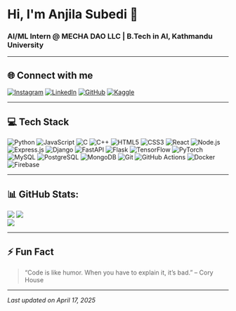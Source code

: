 <!-- Banner Image -->
# Hi, I'm Anjila Subedi 👋

### AI/ML Intern @ MECHA DAO LLC | B.Tech in AI, Kathmandu University

---

## 🌐 Connect with me

[![Instagram](https://img.shields.io/badge/Instagram-%23E4405F.svg?logo=Instagram&logoColor=white)](https://www.instagram.com/papermoon98/) 
[![LinkedIn](https://img.shields.io/badge/LinkedIn-%230077B5.svg?logo=linkedin&logoColor=white)](https://www.linkedin.com/in/anjila-subedi-067a6a1a0/) 
[![GitHub](https://img.shields.io/badge/GitHub-%23121011.svg?logo=github&logoColor=white)](https://github.com/Anjila-26) 
[![Kaggle](https://img.shields.io/badge/Kaggle-%23007ACC.svg?logo=kaggle&logoColor=white)](https://www.kaggle.com/anjilasubedi)

---

## 💻 Tech Stack

![Python](https://img.shields.io/badge/python-3670A0?style=for-the-badge&logo=python&logoColor=ffdd54) 
![JavaScript](https://img.shields.io/badge/javascript-%23323330.svg?style=for-the-badge&logo=javascript&logoColor=%23F7DF1E) 
![C](https://img.shields.io/badge/c-%2300599C.svg?style=for-the-badge&logo=c&logoColor=white) 
![C++](https://img.shields.io/badge/c++-%2300599C.svg?style=for-the-badge&logo=c%2B%2B&logoColor=white) 
![HTML5](https://img.shields.io/badge/html5-%23E34F26.svg?style=for-the-badge&logo=html5&logoColor=white) 
![CSS3](https://img.shields.io/badge/css3-%231572B6.svg?style=for-the-badge&logo=css3&logoColor=white) 
![React](https://img.shields.io/badge/react-%2320232a.svg?style=for-the-badge&logo=react&logoColor=%2361DAFB) 
![Node.js](https://img.shields.io/badge/node.js-339933?style=for-the-badge&logo=node.js&logoColor=white) 
![Express.js](https://img.shields.io/badge/express.js-%23404d59.svg?style=for-the-badge&logo=express&logoColor=%2361DAFB) 
![Django](https://img.shields.io/badge/django-%23092E20.svg?style=for-the-badge&logo=django&logoColor=white) 
![FastAPI](https://img.shields.io/badge/FastAPI-005571?style=for-the-badge&logo=fastapi) 
![Flask](https://img.shields.io/badge/flask-%23000.svg?style=for-the-badge&logo=flask&logoColor=white) 
![TensorFlow](https://img.shields.io/badge/TensorFlow-%23FF6F00.svg?style=for-the-badge&logo=TensorFlow&logoColor=white) 
![PyTorch](https://img.shields.io/badge/PyTorch-%23EE4C2C.svg?style=for-the-badge&logo=PyTorch&logoColor=white) 
![MySQL](https://img.shields.io/badge/mysql-4479A1.svg?style=for-the-badge&logo=mysql&logoColor=white) 
![PostgreSQL](https://img.shields.io/badge/postgres-%23316192.svg?style=for-the-badge&logo=postgresql&logoColor=white) 
![MongoDB](https://img.shields.io/badge/MongoDB-%234ea94b.svg?style=for-the-badge&logo=mongodb&logoColor=white) 
![Git](https://img.shields.io/badge/git-%23F05033.svg?style=for-the-badge&logo=git&logoColor=white) 
![GitHub Actions](https://img.shields.io/badge/github%20actions-%232671E5.svg?style=for-the-badge&logo=githubactions&logoColor=white) 
![Docker](https://img.shields.io/badge/docker-%230db7ed.svg?style=for-the-badge&logo=docker&logoColor=white) 
![Firebase](https://img.shields.io/badge/firebase-%23039BE5.svg?style=for-the-badge&logo=firebase) 

---

## 📊 GitHub Stats:
![](https://github-readme-stats.vercel.app/api?username=Anjila-26&theme=dark&hide_border=false&include_all_commits=false&count_private=false)
![](https://nirzak-streak-stats.vercel.app/?user=Anjila-26&theme=dark&hide_border=false)<br/>
![](https://github-readme-stats.vercel.app/api/top-langs/?username=Anjila-26&theme=dark&hide_border=false&include_all_commits=false&count_private=false&layout=compact)

---

## ⚡ Fun Fact

> “Code is like humor. When you have to explain it, it’s bad.” – Cory House

---

*Last updated on April 17, 2025*

